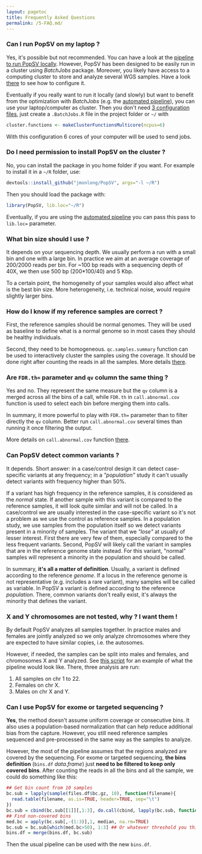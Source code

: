```yaml
---
layout: pagetoc
title: Frequently Asked Questions
permalink: /5-FAQ.md/
---
```



### Can I run PopSV on my laptop ?

Yes, it's possible but not recommended. You can have a look at the [pipeline to run PopSV locally](https://github.com/jmonlong/PopSV/blob/master/scripts/run-PopSV-local.R). However, PopSV has been designed to be easily run in a cluster using *BatchJobs* package. Moreover, you likely have access to a computing cluster to store and analyze several WGS samples. Have a look [there](2-ClusterManagement.md#installation-and-configuration) to see how to configure it.

Eventually if you really want to run it locally (and slowly) but want to benefit from the optimization with *BatchJobs* (e.g. the [automated pipeline](2-ClusterManagement.md#automated-run)), you can use your laptop/computer as cluster. Then you don't need [3 configuration files](2-ClusterManagement.md#installation-and-configuration), just create a `.BatchJobs.R` file in the project folder or `~/` with

```r
cluster.functions <- makeClusterFunctionsMulticore(ncpus=6)
```

With this configuration 6 cores of your computer will be used to send jobs.


### Do I need permission to install PopSV on the cluster ?

No, you can install the package in you home folder if you want. For example to install it in a `~/R` folder, use:

```r
devtools::install_github("jmonlong/PopSV", args="-l ~/R")
```

Then you should load the package with:

```r
library(PopSV, lib.loc="~/R")
```

Eventually, if you are using the [automated pipeline](2-ClusterManagement.md#automated-run) you can pass this pass to `lib.loc=` parameter.


### What bin size should I use ?

It depends on your sequencing depth. We usually perform a run with a small bin and one with a large bin. In practice we aim at an average coverage of 200/2000 reads per bin. For ~100 bp reads with a sequencing depth of 40X, we then use 500 bp (200*100/40) and 5 Kbp.

To a certain point, the homogeneity of your samples would also affect what is the best bin size. More heterogeneity, i.e. technical noise, would require slightly larger bins.

### How do I know if my reference samples are correct ?

First, the reference samples should be normal genomes. They will be used as baseline to define what is a normal genome so in most cases they should be healthy individuals.

Second, they need to be homogeneous. `qc.samples.summary` function can be used to interactively cluster the samples using the coverage. It should be done right after counting the reads in all the samples. More details [there](1-BasicWorkflow.md#sample-quality-control).


### Are `FDR.th=` parameter and `qv` column the same thing ?

Yes and no. They represent the same measure but the `qv` column is a merged across all the bins of a call, while `FDR.th` in `call.abnormal.cov` function is used to select each bin before merging them into calls.

In summary, it more powerful to play with `FDR.th=` parameter than to filter directly the `qv` column. Better run `call.abnormal.cov` several times than running it once filtering the output.

More details on `call.abnormal.cov` function [there](1-BasicWorkflow.md#abnormal-coverage-calls).

### Can PopSV detect common variants ?

It depends. Short answer: in a case/control design it can detect case-specific variants at any frequency; in a *"population"* study it can't usually detect variants with frequency higher than 50%.

If a variant has high frequency in the reference samples, it is considered as the *normal* state. If another sample with this variant is compared to the reference samples, it will look quite similar and will not be called. In a case/control we are usually interested in the case-specific variant so it's not a problem as we use the control as reference samples. In a population study, we use samples from the population itself so we detect variants present in a minority of samples. The variant that we *"lose"* at usually of lesser interest. First there are very few of them, especially compared to the less frequent variants. Second, PopSV will likely call the variant in samples that are in the reference genome state instead. For this variant, "normal" samples will represent a minority in the population and should be called.

In summary, **it's all a matter of definition**. Usually, a variant is defined according to the reference *genome*. If a locus in the reference genome is not representative (e.g. includes a rare variant), many samples will be called as variable. In PopSV a variant is defined according to the reference *population*. There, common variants don't really exist, it's always the minority that defines the variant.

### X and Y chromosomes are not tested, why ? I want them !

By default PopSV analyzes all samples together. In practice males and females are jointly analyzed so we only analyze chromosomes where they are expected to have similar copies, i.e. the autosomes.

However, if needed, the samples can be split into males and females, and chromosomes X and Y analyzed. See [this script](https://github.com/jmonlong/PopSV/blob/master/scripts/run-PopSV-XY-batchjobs-automatedPipeline.R) for an example of what the pipeline would look like. There, three analysis are run:

1. All samples on chr 1 to 22.
2. Females on chr X.
3. Males on chr X and Y.

### Can I use PopSV for exome or targeted sequencing ?

**Yes**, the method doesn't assume uniform coverage or consecutive bins. It also uses a population-based normalization that can help reduce additional bias from the capture. However, you still need reference samples sequenced and pre-processed in the same way as the samples to analyze.

However, the most of the pipeline assumes that the regions analyzed are covered by the sequencing. For exome or targeted sequencing, **the bins definition** (`bins.df` *data.frame*) just **need to be filtered to keep only covered bins**. After counting the reads in all the bins and all the sample, we could do something like this:

```r
## Get bin count from 10 samples
bc.sub = lapply(sample(files.df$bc.gz, 10), function(filename){
  read.table(filename, as.is=TRUE, header=TRUE, sep="\t")
})
bc.sub = cbind(bc.sub[[1]][,1:3], do.call(cbind, lapply(bc.sub, function(bc.s)bc.s$bc)))
## Find non-covered bins
med.bc = apply(bc.sub[,-(1:3)],1, median, na.rm=TRUE)
bc.sub = bc.sub[which(med.bc>50), 1:3] ## Or whatever threshold you think is best
bins.df = merge(bins.df, bc.sub)
```

Then the usual pipeline can be used with the new  `bins.df`.
